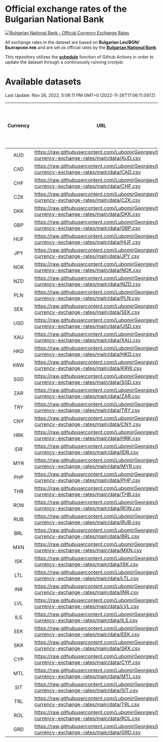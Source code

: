 # Official exchange rates of the Bulgarian National Bank

[![Bulgarian National Bank - Official Currency Exchange Rates](https://github.com/LubomirGeorgiev/bnb-currency-exchange-rates/actions/workflows/update-rates.yml/badge.svg?branch=main)](https://github.com/LubomirGeorgiev/bnb-currency-exchange-rates/actions/workflows/update-rates.yml)

All exchange rates in the dataset are based on **Bulgarian Lev/BGN/Български лев** and are set as official rates by the [**Bulgarian National Bank**](https://www.bnb.bg/Statistics/StExternalSector/StExchangeRates/StERForeignCurrencies/index.htm?toLang=_EN).

This repository utilizes the [**schedule**](https://docs.github.com/en/actions/reference/events-that-trigger-workflows) function of Github Actions in order to update the dataset through a continuously running cronjob.

# Available datasets

<!-- START LINKS (DO NOT EVER FU*ING DELETE THIS COMMENT FOR THE LOVE OF YOUR LIFE!!! IF YOU ARE CURIOS HOW IT WORKS, YOU CAN HAVE A LOOK AT ./src/updateReadme.ts) -->

Last Update: Nov 26, 2022, 5:06:11 PM GMT+0 (2022-11-26T17:06:11.097Z)

| Currency | URL                                                                                             | Number of records | Number of missing days that were filled in |
| :------: | ----------------------------------------------------------------------------------------------- | :---------------: | :----------------------------------------: |
|   AUD    | https://raw.githubusercontent.com/LubomirGeorgiev/bnb-currency-exchange-rates/main/data/AUD.csv |       8328        |                    2571                    |
|   CAD    | https://raw.githubusercontent.com/LubomirGeorgiev/bnb-currency-exchange-rates/main/data/CAD.csv |       8328        |                    2571                    |
|   CHF    | https://raw.githubusercontent.com/LubomirGeorgiev/bnb-currency-exchange-rates/main/data/CHF.csv |       8328        |                    2571                    |
|   CZK    | https://raw.githubusercontent.com/LubomirGeorgiev/bnb-currency-exchange-rates/main/data/CZK.csv |       8328        |                    2571                    |
|   DKK    | https://raw.githubusercontent.com/LubomirGeorgiev/bnb-currency-exchange-rates/main/data/DKK.csv |       8328        |                    2571                    |
|   GBP    | https://raw.githubusercontent.com/LubomirGeorgiev/bnb-currency-exchange-rates/main/data/GBP.csv |       8328        |                    2571                    |
|   HUF    | https://raw.githubusercontent.com/LubomirGeorgiev/bnb-currency-exchange-rates/main/data/HUF.csv |       8328        |                    2571                    |
|   JPY    | https://raw.githubusercontent.com/LubomirGeorgiev/bnb-currency-exchange-rates/main/data/JPY.csv |       8328        |                    2571                    |
|   NOK    | https://raw.githubusercontent.com/LubomirGeorgiev/bnb-currency-exchange-rates/main/data/NOK.csv |       8328        |                    2571                    |
|   NZD    | https://raw.githubusercontent.com/LubomirGeorgiev/bnb-currency-exchange-rates/main/data/NZD.csv |       8328        |                    2571                    |
|   PLN    | https://raw.githubusercontent.com/LubomirGeorgiev/bnb-currency-exchange-rates/main/data/PLN.csv |       8328        |                    2571                    |
|   SEK    | https://raw.githubusercontent.com/LubomirGeorgiev/bnb-currency-exchange-rates/main/data/SEK.csv |       8328        |                    2571                    |
|   USD    | https://raw.githubusercontent.com/LubomirGeorgiev/bnb-currency-exchange-rates/main/data/USD.csv |       8328        |                    2571                    |
|   XAU    | https://raw.githubusercontent.com/LubomirGeorgiev/bnb-currency-exchange-rates/main/data/XAU.csv |       8328        |                    2573                    |
|   HKD    | https://raw.githubusercontent.com/LubomirGeorgiev/bnb-currency-exchange-rates/main/data/HKD.csv |       8028        |                    2482                    |
|   KRW    | https://raw.githubusercontent.com/LubomirGeorgiev/bnb-currency-exchange-rates/main/data/KRW.csv |       8028        |                    2482                    |
|   SGD    | https://raw.githubusercontent.com/LubomirGeorgiev/bnb-currency-exchange-rates/main/data/SGD.csv |       8028        |                    2482                    |
|   ZAR    | https://raw.githubusercontent.com/LubomirGeorgiev/bnb-currency-exchange-rates/main/data/ZAR.csv |       8028        |                    2482                    |
|   TRY    | https://raw.githubusercontent.com/LubomirGeorgiev/bnb-currency-exchange-rates/main/data/TRY.csv |       6508        |                    2010                    |
|   CNY    | https://raw.githubusercontent.com/LubomirGeorgiev/bnb-currency-exchange-rates/main/data/CNY.csv |       6390        |                    1976                    |
|   HRK    | https://raw.githubusercontent.com/LubomirGeorgiev/bnb-currency-exchange-rates/main/data/HRK.csv |       6390        |                    1976                    |
|   IDR    | https://raw.githubusercontent.com/LubomirGeorgiev/bnb-currency-exchange-rates/main/data/IDR.csv |       6390        |                    1976                    |
|   MYR    | https://raw.githubusercontent.com/LubomirGeorgiev/bnb-currency-exchange-rates/main/data/MYR.csv |       6390        |                    1976                    |
|   PHP    | https://raw.githubusercontent.com/LubomirGeorgiev/bnb-currency-exchange-rates/main/data/PHP.csv |       6390        |                    1976                    |
|   THB    | https://raw.githubusercontent.com/LubomirGeorgiev/bnb-currency-exchange-rates/main/data/THB.csv |       6390        |                    1976                    |
|   RON    | https://raw.githubusercontent.com/LubomirGeorgiev/bnb-currency-exchange-rates/main/data/RON.csv |       6331        |                    1958                    |
|   RUB    | https://raw.githubusercontent.com/LubomirGeorgiev/bnb-currency-exchange-rates/main/data/RUB.csv |       6121        |                    1892                    |
|   BRL    | https://raw.githubusercontent.com/LubomirGeorgiev/bnb-currency-exchange-rates/main/data/BRL.csv |       5418        |                    1677                    |
|   MXN    | https://raw.githubusercontent.com/LubomirGeorgiev/bnb-currency-exchange-rates/main/data/MXN.csv |       5418        |                    1677                    |
|   ISK    | https://raw.githubusercontent.com/LubomirGeorgiev/bnb-currency-exchange-rates/main/data/ISK.csv |       5332        |                    1653                    |
|   LTL    | https://raw.githubusercontent.com/LubomirGeorgiev/bnb-currency-exchange-rates/main/data/LTL.csv |       5154        |                    1583                    |
|   INR    | https://raw.githubusercontent.com/LubomirGeorgiev/bnb-currency-exchange-rates/main/data/INR.csv |       5049        |                    1561                    |
|   LVL    | https://raw.githubusercontent.com/LubomirGeorgiev/bnb-currency-exchange-rates/main/data/LVL.csv |       4790        |                    1470                    |
|   ILS    | https://raw.githubusercontent.com/LubomirGeorgiev/bnb-currency-exchange-rates/main/data/ILS.csv |       4325        |                    1342                    |
|   EEK    | https://raw.githubusercontent.com/LubomirGeorgiev/bnb-currency-exchange-rates/main/data/EEK.csv |       4000        |                    1226                    |
|   SKK    | https://raw.githubusercontent.com/LubomirGeorgiev/bnb-currency-exchange-rates/main/data/SKK.csv |       2974        |                    916                     |
|   CYP    | https://raw.githubusercontent.com/LubomirGeorgiev/bnb-currency-exchange-rates/main/data/CYP.csv |       2906        |                    890                     |
|   MTL    | https://raw.githubusercontent.com/LubomirGeorgiev/bnb-currency-exchange-rates/main/data/MTL.csv |       2606        |                    801                     |
|   SIT    | https://raw.githubusercontent.com/LubomirGeorgiev/bnb-currency-exchange-rates/main/data/SIT.csv |       2544        |                    780                     |
|   TRL    | https://raw.githubusercontent.com/LubomirGeorgiev/bnb-currency-exchange-rates/main/data/TRL.csv |       1818        |                    559                     |
|   ROL    | https://raw.githubusercontent.com/LubomirGeorgiev/bnb-currency-exchange-rates/main/data/ROL.csv |       1697        |                    524                     |
|   GRD    | https://raw.githubusercontent.com/LubomirGeorgiev/bnb-currency-exchange-rates/main/data/GRD.csv |        359        |                    107                     |

<!-- END LINKS (DO NOT EVER FU*ING DELETE THIS COMMENT FOR THE LOVE OF YOUR LIFE!!! IF YOU ARE CURIOS HOW IT WORKS, YOU CAN HAVE A LOOK AT ./src/updateReadme.ts) -->
